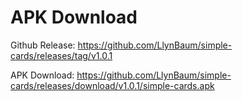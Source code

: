 # APK Download
Github Release: https://github.com/LlynBaum/simple-cards/releases/tag/v1.0.1

APK Download: https://github.com/LlynBaum/simple-cards/releases/download/v1.0.1/simple-cards.apk

